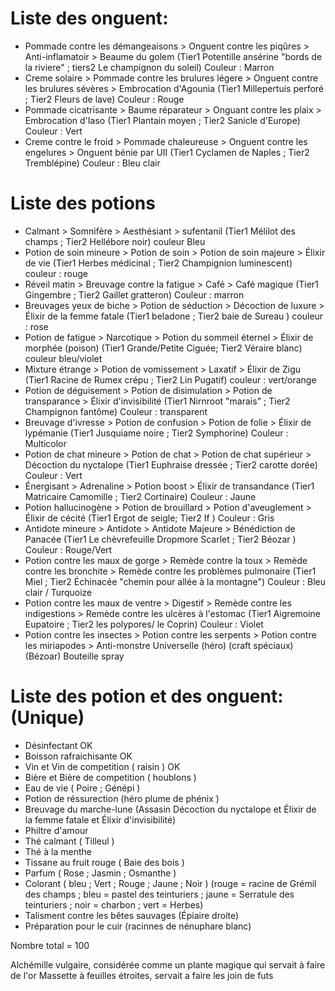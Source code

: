 # Liste des onguent:

- Pommade contre les démangeaisons > Onguent contre les piqûres > Anti-inflamatoir > Beaume du golem						(Tier1 Potentille ansérine "bords de la riviere" ; tiers2 Le champignon du soleil) Couleur : Marron
- Creme solaire > Pommade contre les brulures légere > Onguent contre les brulures sévères > Embrocation d'Agounia			(Tier1 Millepertuis perforé ; Tier2 Fleurs de lave) Couleur : Rouge
- Pommade cicatrisante > Baume réparateur > Onguant contre les plaix > Embrocation d'Iaso									(Tier1 Plantain moyen ; Tier2 Sanicle d'Europe) Couleur : Vert
- Creme contre le froid > Pommade chaleureuse > Onguent contre les engelures > Onguent bénie par UII 						(Tier1 Cyclamen de Naples ; Tier2 Tremblépine) Couleur : Bleu clair

# Liste des potions

- Calmant > Somnifère > Aesthésiant > sufentanil																			(Tier1 Mélilot des champs ; Tier2 Hellébore noir)  couleur Bleu
- Potion de soin mineure > Potion de soin > Potion de soin majeure > Élixir de vie 					    					(Tier1 Herbes médicinal ; Tier2 Champignion luminescent) couleur : rouge
- Réveil matin > Breuvage contre la fatigue > Café > Café magique															(Tier1 Gingembre ; Tier2 Gaillet gratteron)  Couleur : marron
- Breuvages yeux de biche > Potion de séduction > Décoction de luxure > Élixir de la femme fatale 							(Tier1 beladone ; Tier2 baie de Sureau )  couleur : rose
- Potion de fatigue > Narcotique > Potion du sommeil éternel > Élixir de morphée (poison)									(Tier1 Grande/Petite Ciguée; Tier2 Véraire blanc) couleur bleu/violet
- Mixture étrange > Potion de vomissement > Laxatif > Élixir de Zigu														(Tier1 Racine de Rumex crépu ; Tier2 Lin Pugatif) couleur : vert/orange
- Potion de déguisement > Potion de disimulation > Potion de transparance > Élixir d'invisibilité							(Tier1 Nirnroot "marais" ; Tier2 Champignon fantôme) Couleur : transparent
- Breuvage d'ivresse > Potion de confusion > Potion de folie > Élixir de lypémanie											(Tier1 Jusquiame noire ; Tier2 Symphorine) Couleur : Multicolor
- Potion de chat mineure > Potion de chat > Potion de chat supérieur > Décoction du nyctalope								(Tier1 Euphraise dressée ; Tier2 carotte dorée) Couleur : Vert
- Énergisant > Adrenaline > Potion boost > Élixir de transandance															(Tier1 Matricaire Camomille ; Tier2 Cortinaire) Couleur : Jaune
- Potion hallucinogène > Potion de brouillard > Potion d'aveuglement > Élixir de cécité										(Tier1 Ergot de seigle; Tier2 If ) Couleur : Gris
- Antidote mineure > Antidote > Antidote Majeure > Bénédiction de Panacée													(Tier1 Le chèvrefeuille Dropmore Scarlet ; Tier2 Béozar ) Couleur : Rouge/Vert
- Potion contre les maux de gorge > Remède contre la toux > Remède contre les bronchite > Remède contre les problèmes pulmonaire 	(Tier1 Miel  ; Tier2 Échinacée "chemin pour allée à la montagne") Couleur : Bleu clair / Turquoize
- Potion contre les maux de ventre > Digestif > Remède contre les indigestions > Remède contre les ulcères à l'estomac		(Tier1 Aigremoine Eupatoire ; Tier2 les polypores/ le Coprin) Couleur : Violet
- Potion contre les insectes > Potion contre les serpents > Potion contre les miriapodes > Anti-monstre Universelle (héro)	(craft spéciaux) (Bézoar) Bouteille spray


# Liste des potion et des onguent: (Unique)
- Désinfectant OK
- Boisson rafraichisante OK
- Vin et Vin de competition			( raisin ) OK
- Bière et Bière de competition		( houblons ) 
- Eau de vie ( Poire ; Génépi ) 
- Potion de réssurection (héro plume de phénix )
- Breuvage du marche-lune (Assasin Décoction du nyctalope et Élixir de la femme fatale et Élixir d'invisibilité)
- Philtre d'amour
- Thé calmant 		( Tilleul )
- Thé à la menthe
- Tissane au fruit rouge 		( Baie des bois )
- Parfum ( Rose ; Jasmin ; Osmanthe ) 
- Colorant ( bleu ; Vert ; Rouge ; Jaune ; Noir )			(rouge = racine de Grémil des champs ; bleu = pastel des teinturiers ; jaune = Serratule des teinturiers ; noir = charbon ; vert = Herbes)
- Talisment contre les bêtes sauvages  (Épiaire droite)
- Préparation pour le cuir  (racinnes de nénuphare blanc)


Nombre total = 100


Alchémille vulgaire, considérée comme un plante magique qui servait à faire de l'or 
Massette à feuilles étroites, servait a faire les join de futs